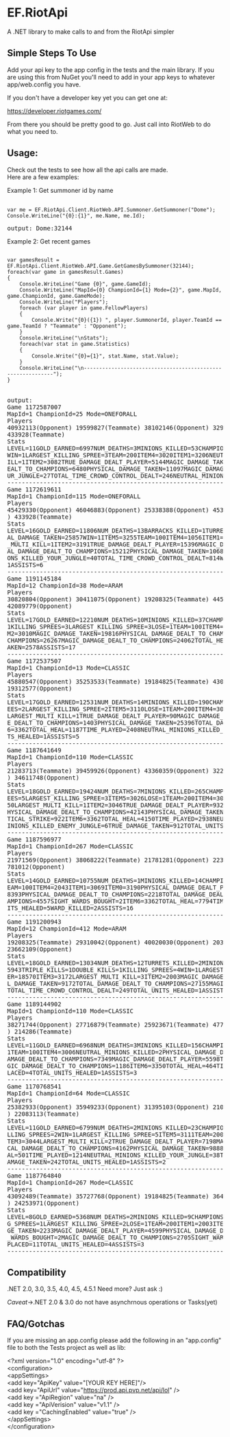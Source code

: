 EF.RiotApi
==========

A .NET library to make calls to and from the RiotApi simpler


Simple Steps To Use
--------
Add your api key to the app config in the tests and the main library.  If you are using this from NuGet you'll need to add in your app keys to whatever app/web.config you have.

If you don't have a developer key yet you can get one at:

https://developer.riotgames.com/

From there you should be pretty good to go.  Just call into RiotWeb to do what you need to. 


Usage:
--------
Check out the tests to see how all the api calls are made.  
Here are a few examples:

Example 1: Get summoner id by name
<pre>
  <code>
var me = EF.RiotApi.Client.RiotWeb.API.Summoner.GetSummoner("Dome");
Console.WriteLine("{0}:{1}", me.Name, me.Id);
  </code>
output: Dome:32144
</pre>

Example 2: Get recent games
<pre>
<code>
var gamesResult = EF.RiotApi.Client.RiotWeb.API.Game.GetGamesBySummoner(32144);
foreach(var game in gamesResult.Games)
{
    Console.WriteLine("Game {0}", game.GameId);
    Console.WriteLine("MapId={0} ChampionId={1} Mode={2}", game.MapId, game.ChampionId, game.GameMode);
    Console.WriteLine("Players"); 
    foreach (var player in game.FellowPlayers)
    {
        Console.Write("{0}({1}) ", player.SummonerId, player.TeamId == game.TeamId ? "Teammate" : "Opponent");
    }
    Console.WriteLine("\nStats");
    foreach(var stat in game.Statistics)
    {
        Console.Write("{0}={1}", stat.Name, stat.Value);
    }
    Console.WriteLine("\n------------------------------------------------------------");
}
</code>

output: 
Game 1172587007
MapId=1 ChampionId=25 Mode=ONEFORALL
Players
40932113(Opponent) 19599827(Teammate) 38102146(Opponent) 32980628(Opponent) 37179199(Opponent) 588100(Teammate) 24072924(Opponent) 42755450(Teammate)
433928(Teammate)
Stats
LEVEL=11GOLD_EARNED=6997NUM_DEATHS=3MINIONS_KILLED=53CHAMPIONS_KILLED=3GOLD_SPENT=4930TOTAL_DAMAGE_DEALT=57444TOTAL_DAMAGE_TAKEN=12206KILLING_SPREES=1
WIN=1LARGEST_KILLING_SPREE=3TEAM=200ITEM4=3020ITEM1=3206NEUTRAL_MINIONS_KILLED=30ITEM0=2003PHYSICAL_DAMAGE_DEALT_PLAYER=10054ITEM3=1027LARGEST_MULTI_K
ILL=1ITEM2=3082TRUE_DAMAGE_DEALT_PLAYER=5144MAGIC_DAMAGE_TAKEN=1108MAGIC_DAMAGE_DEALT_PLAYER=42245PHYSICAL_DAMAGE_DEALT_TO_CHAMPIONS=573TOTAL_DAMAGE_D
EALT_TO_CHAMPIONS=6480PHYSICAL_DAMAGE_TAKEN=11097MAGIC_DAMAGE_DEALT_TO_CHAMPIONS=5906ITEM6=3362TOTAL_HEAL=326TIME_PLAYED=1246NEUTRAL_MINIONS_KILLED_YO
UR_JUNGLE=27TOTAL_TIME_CROWD_CONTROL_DEALT=246NEUTRAL_MINIONS_KILLED_ENEMY_JUNGLE=3TOTAL_UNITS_HEALED=1ASSISTS=5
------------------------------------------------------------
Game 1172619611
MapId=1 ChampionId=115 Mode=ONEFORALL
Players
45429330(Opponent) 46046883(Opponent) 25338388(Opponent) 45344838(Opponent) 23499881(Teammate) 21875238(Teammate) 21881879(Teammate) 29150016(Opponent
) 433928(Teammate)
Stats
LEVEL=16GOLD_EARNED=11806NUM_DEATHS=13BARRACKS_KILLED=1TURRETS_KILLED=1MINIONS_KILLED=141CHAMPIONS_KILLED=1GOLD_SPENT=9930TOTAL_DAMAGE_DEALT=179082TOT
AL_DAMAGE_TAKEN=25857WIN=1ITEM5=3255TEAM=100ITEM4=1056ITEM1=3001NEUTRAL_MINIONS_KILLED=46ITEM0=1011PHYSICAL_DAMAGE_DEALT_PLAYER=20820ITEM3=3174LARGEST
_MULTI_KILL=1ITEM2=3191TRUE_DAMAGE_DEALT_PLAYER=15396MAGIC_DAMAGE_TAKEN=14717MAGIC_DAMAGE_DEALT_PLAYER=142865PHYSICAL_DAMAGE_DEALT_TO_CHAMPIONS=597TOT
AL_DAMAGE_DEALT_TO_CHAMPIONS=15212PHYSICAL_DAMAGE_TAKEN=10681MAGIC_DAMAGE_DEALT_TO_CHAMPIONS=14615ITEM6=3362TOTAL_HEAL=195TIME_PLAYED=2605NEUTRAL_MINI
ONS_KILLED_YOUR_JUNGLE=40TOTAL_TIME_CROWD_CONTROL_DEALT=814WARD_PLACED=11NEUTRAL_MINIONS_KILLED_ENEMY_JUNGLE=6TRUE_DAMAGE_TAKEN=459TOTAL_UNITS_HEALED=
1ASSISTS=6
------------------------------------------------------------
Game 1191145184
MapId=12 ChampionId=38 Mode=ARAM
Players
30820804(Opponent) 30411075(Opponent) 19208325(Teammate) 44570418(Teammate) 47471416(Opponent) 21449399(Teammate) 37073334(Opponent) 433928(Teammate)
42089779(Opponent)
Stats
LEVEL=17GOLD_EARNED=12210NUM_DEATHS=10MINIONS_KILLED=37CHAMPIONS_KILLED=10GOLD_SPENT=8305TOTAL_DAMAGE_DEALT=53603TOTAL_DAMAGE_TAKEN=33208DOUBLE_KILLS=
1KILLING_SPREES=3LARGEST_KILLING_SPREE=3LOSE=1TEAM=100ITEM4=3027ITEM1=3020ITEM0=3027PHYSICAL_DAMAGE_DEALT_PLAYER=6716ITEM3=3027LARGEST_MULTI_KILL=2ITE
M2=3010MAGIC_DAMAGE_TAKEN=19816PHYSICAL_DAMAGE_DEALT_TO_CHAMPIONS=2205MAGIC_DAMAGE_DEALT_PLAYER=46887PHYSICAL_DAMAGE_TAKEN=10813TOTAL_DAMAGE_DEALT_TO_
CHAMPIONS=26267MAGIC_DAMAGE_DEALT_TO_CHAMPIONS=24062TOTAL_HEAL=2581TIME_PLAYED=1509TOTAL_TIME_CROWD_CONTROL_DEALT=438TOTAL_UNITS_HEALED=1TRUE_DAMAGE_T
AKEN=2578ASSISTS=17
------------------------------------------------------------
Game 1172537507
MapId=1 ChampionId=13 Mode=CLASSIC
Players
45880547(Opponent) 35253533(Teammate) 19184825(Teammate) 43082450(Teammate) 39785449(Opponent) 23270592(Opponent) 36483790(Opponent) 433928(Teammate)
19312577(Opponent)
Stats
LEVEL=17GOLD_EARNED=12531NUM_DEATHS=14MINIONS_KILLED=190CHAMPIONS_KILLED=6GOLD_SPENT=10075TOTAL_DAMAGE_DEALT=141725TOTAL_DAMAGE_TAKEN=39588KILLING_SPR
EES=2LARGEST_KILLING_SPREE=2ITEM5=3110LOSE=1TEAM=200ITEM4=3027ITEM1=1031NEUTRAL_MINIONS_KILLED=8ITEM0=3040PHYSICAL_DAMAGE_DEALT_PLAYER=18729ITEM3=3255
LARGEST_MULTI_KILL=1TRUE_DAMAGE_DEALT_PLAYER=90MAGIC_DAMAGE_TAKEN=11443TRUE_DAMAGE_DEALT_TO_CHAMPIONS=90MAGIC_DAMAGE_DEALT_PLAYER=122906PHYSICAL_DAMAG
E_DEALT_TO_CHAMPIONS=1403PHYSICAL_DAMAGE_TAKEN=25396TOTAL_DAMAGE_DEALT_TO_CHAMPIONS=25439MAGIC_DAMAGE_DEALT_TO_CHAMPIONS=23946SIGHT_WARDS_BOUGHT=1ITEM
6=3362TOTAL_HEAL=1187TIME_PLAYED=2408NEUTRAL_MINIONS_KILLED_YOUR_JUNGLE=8TOTAL_TIME_CROWD_CONTROL_DEALT=96WARD_PLACED=6TRUE_DAMAGE_TAKEN=2747TOTAL_UNI
TS_HEALED=1ASSISTS=5
------------------------------------------------------------
Game 1187641649
MapId=1 ChampionId=110 Mode=CLASSIC
Players
21283713(Teammate) 39459926(Opponent) 43360359(Opponent) 32258430(Teammate) 24494697(Teammate) 34966141(Teammate) 24248410(Opponent) 21835559(Opponent
) 34611748(Opponent)
Stats
LEVEL=18GOLD_EARNED=19424NUM_DEATHS=7MINIONS_KILLED=265CHAMPIONS_KILLED=14GOLD_SPENT=14625TOTAL_DAMAGE_DEALT=293640TOTAL_DAMAGE_TAKEN=39148KILLING_SPR
EES=5LARGEST_KILLING_SPREE=3ITEM5=3026LOSE=1TEAM=200ITEM4=3072ITEM1=3035NEUTRAL_MINIONS_KILLED=38ITEM0=3031PHYSICAL_DAMAGE_DEALT_PLAYER=268036ITEM3=32
50LARGEST_MULTI_KILL=1ITEM2=3046TRUE_DAMAGE_DEALT_PLAYER=932MAGIC_DAMAGE_TAKEN=21943TRUE_DAMAGE_DEALT_TO_CHAMPIONS=636MAGIC_DAMAGE_DEALT_PLAYER=24670P
HYSICAL_DAMAGE_DEALT_TO_CHAMPIONS=42143PHYSICAL_DAMAGE_TAKEN=16292TOTAL_DAMAGE_DEALT_TO_CHAMPIONS=50384MAGIC_DAMAGE_DEALT_TO_CHAMPIONS=7604LARGEST_CRI
TICAL_STRIKE=922ITEM6=3362TOTAL_HEAL=4150TIME_PLAYED=2938NEUTRAL_MINIONS_KILLED_YOUR_JUNGLE=32TOTAL_TIME_CROWD_CONTROL_DEALT=569WARD_PLACED=7NEUTRAL_M
INIONS_KILLED_ENEMY_JUNGLE=6TRUE_DAMAGE_TAKEN=912TOTAL_UNITS_HEALED=1ASSISTS=10
------------------------------------------------------------
Game 1187596977
MapId=1 ChampionId=267 Mode=CLASSIC
Players
21971569(Opponent) 38068222(Teammate) 21781281(Opponent) 22302700(Opponent) 37310704(Teammate) 297795(Teammate) 38901566(Opponent) 342673(Teammate) 27
781012(Opponent)
Stats
LEVEL=14GOLD_EARNED=10755NUM_DEATHS=1MINIONS_KILLED=14CHAMPIONS_KILLED=1GOLD_SPENT=7175TOTAL_DAMAGE_DEALT=22151TOTAL_DAMAGE_TAKEN=8616WIN=1ITEM5=3158T
EAM=100ITEM4=2043ITEM1=3069ITEM0=3190PHYSICAL_DAMAGE_DEALT_PLAYER=13758LARGEST_MULTI_KILL=1ITEM2=3222MAGIC_DAMAGE_TAKEN=1393MAGIC_DAMAGE_DEALT_PLAYER=
8393PHYSICAL_DAMAGE_DEALT_TO_CHAMPIONS=2218TOTAL_DAMAGE_DEALT_TO_CHAMPIONS=6776PHYSICAL_DAMAGE_TAKEN=6540VISION_WARDS_BOUGHT=3MAGIC_DAMAGE_DEALT_TO_CH
AMPIONS=4557SIGHT_WARDS_BOUGHT=2ITEM6=3362TOTAL_HEAL=7794TIME_PLAYED=1968TOTAL_TIME_CROWD_CONTROL_DEALT=134WARD_PLACED=17TRUE_DAMAGE_TAKEN=683TOTAL_UN
ITS_HEALED=5WARD_KILLED=2ASSISTS=16
------------------------------------------------------------
Game 1191200943
MapId=12 ChampionId=412 Mode=ARAM
Players
19208325(Teammate) 29310042(Opponent) 40020030(Opponent) 20324477(Opponent) 36341192(Teammate) 46611779(Opponent) 21083754(Teammate) 433928(Teammate)
23662109(Opponent)
Stats
LEVEL=18GOLD_EARNED=13034NUM_DEATHS=12TURRETS_KILLED=2MINIONS_KILLED=17CHAMPIONS_KILLED=10GOLD_SPENT=10855TOTAL_DAMAGE_DEALT=40554TOTAL_DAMAGE_TAKEN=2
5943TRIPLE_KILLS=1DOUBLE_KILLS=1KILLING_SPREES=4WIN=1LARGEST_KILLING_SPREE=3ITEM5=3087TEAM=100ITEM4=3252ITEM1=3092ITEM0=3153PHYSICAL_DAMAGE_DEALT_PLAY
ER=18570ITEM3=3172LARGEST_MULTI_KILL=3ITEM2=2003MAGIC_DAMAGE_TAKEN=16771PHYSICAL_DAMAGE_DEALT_TO_CHAMPIONS=10746MAGIC_DAMAGE_DEALT_PLAYER=21984PHYSICA
L_DAMAGE_TAKEN=9172TOTAL_DAMAGE_DEALT_TO_CHAMPIONS=27155MAGIC_DAMAGE_DEALT_TO_CHAMPIONS=16409LARGEST_CRITICAL_STRIKE=272TOTAL_HEAL=980TIME_PLAYED=1508
TOTAL_TIME_CROWD_CONTROL_DEALT=249TOTAL_UNITS_HEALED=1ASSISTS=30
------------------------------------------------------------
Game 1189144902
MapId=1 ChampionId=110 Mode=CLASSIC
Players
38271744(Opponent) 27716879(Teammate) 25923671(Teammate) 47775822(Opponent) 28571106(Teammate) 47795969(Opponent) 47686053(Opponent) 40373850(Opponent
) 214286(Teammate)
Stats
LEVEL=11GOLD_EARNED=6968NUM_DEATHS=3MINIONS_KILLED=156CHAMPIONS_KILLED=2GOLD_SPENT=5920TOTAL_DAMAGE_DEALT=77503TOTAL_DAMAGE_TAKEN=10522ITEM5=1055LOSE=
1TEAM=100ITEM4=3006NEUTRAL_MINIONS_KILLED=2PHYSICAL_DAMAGE_DEALT_PLAYER=71905ITEM3=3086LARGEST_MULTI_KILL=1ITEM2=3072MAGIC_DAMAGE_TAKEN=4101PHYSICAL_D
AMAGE_DEALT_TO_CHAMPIONS=7349MAGIC_DAMAGE_DEALT_PLAYER=5598TOTAL_DAMAGE_DEALT_TO_CHAMPIONS=8536PHYSICAL_DAMAGE_TAKEN=6420LARGEST_CRITICAL_STRIKE=414MA
GIC_DAMAGE_DEALT_TO_CHAMPIONS=1186ITEM6=3350TOTAL_HEAL=464TIME_PLAYED=1359NEUTRAL_MINIONS_KILLED_YOUR_JUNGLE=2TOTAL_TIME_CROWD_CONTROL_DEALT=147WARD_P
LACED=4TOTAL_UNITS_HEALED=1ASSISTS=3
------------------------------------------------------------
Game 1170768541
MapId=1 ChampionId=64 Mode=CLASSIC
Players
25382933(Opponent) 35949233(Opponent) 31395103(Opponent) 21026232(Teammate) 39690089(Opponent) 23008840(Teammate) 35788983(Opponent) 25185156(Teammate
) 22083113(Teammate)
Stats
LEVEL=11GOLD_EARNED=6799NUM_DEATHS=2MINIONS_KILLED=23CHAMPIONS_KILLED=7GOLD_SPENT=4475TOTAL_DAMAGE_DEALT=73163TOTAL_DAMAGE_TAKEN=13166DOUBLE_KILLS=1KI
LLING_SPREES=2WIN=1LARGEST_KILLING_SPREE=5ITEM5=3111TEAM=200ITEM4=1053ITEM1=1038NEUTRAL_MINIONS_KILLED=52ITEM0=2003PHYSICAL_DAMAGE_DEALT_PLAYER=43120I
TEM3=3044LARGEST_MULTI_KILL=2TRUE_DAMAGE_DEALT_PLAYER=7198MAGIC_DAMAGE_TAKEN=3035TRUE_DAMAGE_DEALT_TO_CHAMPIONS=12MAGIC_DAMAGE_DEALT_PLAYER=22845PHYSI
CAL_DAMAGE_DEALT_TO_CHAMPIONS=4162PHYSICAL_DAMAGE_TAKEN=9888TOTAL_DAMAGE_DEALT_TO_CHAMPIONS=5864MAGIC_DAMAGE_DEALT_TO_CHAMPIONS=1690ITEM6=3350TOTAL_HE
AL=501TIME_PLAYED=1214NEUTRAL_MINIONS_KILLED_YOUR_JUNGLE=38TOTAL_TIME_CROWD_CONTROL_DEALT=604WARD_PLACED=4NEUTRAL_MINIONS_KILLED_ENEMY_JUNGLE=14TRUE_D
AMAGE_TAKEN=242TOTAL_UNITS_HEALED=1ASSISTS=2
------------------------------------------------------------
Game 1187764840
MapId=1 ChampionId=267 Mode=CLASSIC
Players
43092489(Teammate) 35727768(Opponent) 19184825(Teammate) 36477262(Teammate) 37428722(Opponent) 27870964(Opponent) 26361514(Opponent) 24559426(Teammate
) 24253971(Opponent)
Stats
LEVEL=8GOLD_EARNED=5368NUM_DEATHS=2MINIONS_KILLED=9CHAMPIONS_KILLED=2GOLD_SPENT=3940TOTAL_DAMAGE_DEALT=9170TOTAL_DAMAGE_TAKEN=5736DOUBLE_KILLS=1KILLIN
G_SPREES=1LARGEST_KILLING_SPREE=2LOSE=1TEAM=200ITEM1=2003ITEM0=3069PHYSICAL_DAMAGE_DEALT_PLAYER=4570ITEM3=1028LARGEST_MULTI_KILL=2ITEM2=3275MAGIC_DAMA
GE_TAKEN=2233MAGIC_DAMAGE_DEALT_PLAYER=4599PHYSICAL_DAMAGE_DEALT_TO_CHAMPIONS=1851TOTAL_DAMAGE_DEALT_TO_CHAMPIONS=4556PHYSICAL_DAMAGE_TAKEN=3502VISION
_WARDS_BOUGHT=2MAGIC_DAMAGE_DEALT_TO_CHAMPIONS=2705SIGHT_WARDS_BOUGHT=2ITEM6=3340TOTAL_HEAL=4613TIME_PLAYED=1278TOTAL_TIME_CROWD_CONTROL_DEALT=88WARD_
PLACED=11TOTAL_UNITS_HEALED=4ASSISTS=3
------------------------------------------------------------
</pre>


Compatibility
--------
.NET 2.0, 3.0, 3.5, 4.0, 4.5, 4.5.1  Need more? Just ask :)

*Caveat*->.NET 2.0 & 3.0 do not have asynchrnous operations or Tasks(yet)

FAQ/Gotchas
--------
If you are missing an app.config please add the following in an "app.config" file to both the Tests project as well as lib:

&lt;?xml version="1.0" encoding="utf-8" ?&gt;<br/>
&lt;configuration&gt;<br/>
  &lt;appSettings&gt;<br/>
    &lt;add key="ApiKey" value="[YOUR KEY HERE]"/&gt;<br/>
    &lt;add key="ApiUrl" value="https://prod.api.pvp.net/api/lol" /&gt;<br/>
    &lt;add key ="ApiRegion" value="na" /&gt;<br/>
    &lt;add key ="ApiVerision" value="v1.1" /&gt;<br/>
    &lt;add key ="CachingEnabled" value="true" /&gt;<br/>
  &lt;/appSettings&gt;<br/>
&lt;/configuration&gt;<br/>
